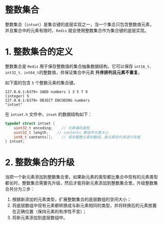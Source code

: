 # 整数集合

整数集合（`intset`）是集合键的底层实现之一，当一个集合只包含整数值元素，并且集合中的元素有限时，`Redis` 就会使用整数集合作为集合键的底层实现。

# 1. 整数集合的定义

整数集合是 `Redis` 用于保存整数值的集合抽象数据结构，它可以保存 `int16_t、int32_t、int64_t`的整数值，并保证集合中元素 **升序排列且元素不重复**。

如下面的包含 `5` 个整数元素的集合键。

```shell
127.0.0.1:6379> SADD numbers 1 3 5 7 9
(integer) 5
127.0.0.1:6379> OBJECT ENCODING numbers 
"intset"
```

在 `intset.h` 文件中，`inset` 的数据结构如下：

```c
typedef struct intset {
    uint32_t encoding;    // 元素编码类型
    uint32_t length;    // contents 数组中元素大小
    int8_t contents[];    // 保存整数元素的数组，按元素的升序进行存储
} intset;

```

# 2. 整数集合的升级

当把一个新元素添加到整数集合里，如果新元素的类型都比集合中现有的元素类型都长时，整数集合需要先升级，然后才能将新元素添加到整数集合里。升级整数集合共分为三步：

1. 根据新添加的元素类型，扩展整数集合的底层数组的空间大小；
2. 将底层数组中现有元素都转换成与新元素相同的类型，并将转换后的元素放置在正确位置（保持元素的有序性不变）；
3. 将新元素添加到底层数组中。

